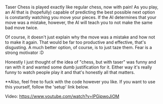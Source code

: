 Taser Chess is played exactly like regular chess, now with pain! As you play, an AI that is (hopefully) capable of predicting the best possible next option is constantly watching you move your pieces. If the AI determines that your move was a mistake, however, the AI will teach you to not make the same bad move twice.

Of course, it doesn't just explain why the move was a mistake and how not to make it again. That would be far too productive and effective, that's disgusting. A much better option, of course, is to just taze them. Fear is a strong motivator :D

Honestly I just thought of the idea of "chess, but with taser" was funny and ran with it and wanted some dumb justification for it. Either way it's really funny to watch people play it and that's honestly all that matters.

**Also, feel free to fuck with the code however you like. If you want to use this yourself, follow the 'setup' link below.

Video: https://www.youtube.com/watch?v=lPGipwoJiOM
